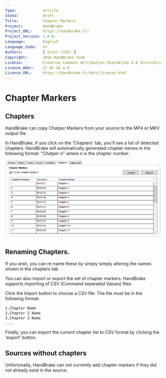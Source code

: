 ```yaml
---
Type:            article
State:           draft
Title:           Chapter Markers
Project:         HandBrake
Project_URL:     https://handbrake.fr/
Project_Version: 1.0.0
Language:        English
Language_Code:   en
Authors:         [ Scott (s55) ]
Copyright:       2016 HandBrake Team
License:         Creative Commons Attribution-ShareAlike 4.0 International
License_Abbr:    CC BY-SA 4.0
License_URL:     https://handbrake.fr/docs/license.html
---
```


Chapter Markers
=============================

## Chapters

HandBrake can copy Chatper Markers from your source to the MP4 or MKV output file.

In HandBrake, if you click on the 'Chapters' tab, you'll see a list of detected chapters. HandBrake will automatically generated chapter names in the following format:  "Chatper n" where n is the chapter number.

![Chapters Tab](../../images/windows/chapters-1.0.0.png "Chapters Tab")

## Renaming Chapters.

If you wish, you can re-name these by simply simply altering the names shown in the chapters tab.

You can also import or export the set of chapter markers.  HandBrake supports importing of CSV (Command seperated Values) files.

Click the Import button to choose a CSV file. The file must be in the following format:


```
1,Chapter Name
2,Chapter 2 Name
3,Chapter 3 Name
....
```

Finally, you can export the current chapter list to CSV format by clicking the 'export' button.

## Sources without chapters

Unfortunatly, HandBrake can not currently add chapter markers if they did not already exist in the source.
